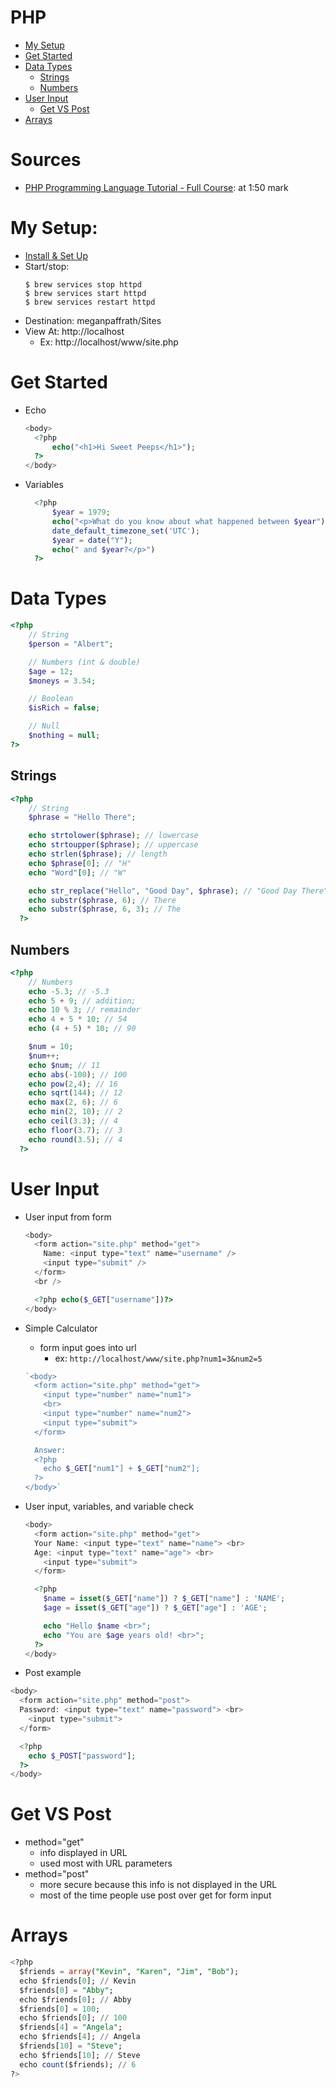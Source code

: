 # PHP

- [My Setup](#My-Setup)
- [Get Started](#Get-Started)
- [Data Types](#Data-Types)
  - [Strings](#Strings)
  - [Numbers](#Numbers)
- [User Input](#User-Input)
  - [Get VS Post](#Get-VS-Post)
- [Arrays](#Arrays)

# Sources

- [PHP Programming Language Tutorial - Full Course](https://www.youtube.com/watch?v=OK_JCtrrv-c&t=1293s): at 1:50 mark

# My Setup:

- [Install & Set Up](https://getgrav.org/blog/macos-bigsur-apache-multiple-php-versions)
- Start/stop:
  ```
  $ brew services stop httpd
  $ brew services start httpd
  $ brew services restart httpd
  ```
- Destination: meganpaffrath/Sites
- View At: http://localhost
  - Ex: http://localhost/www/site.php

# Get Started

- Echo
  ```php
  <body>
    <?php
        echo("<h1>Hi Sweet Peeps</h1>");
    ?>
  </body>
  ```
- Variables

  ```php
    <?php
        $year = 1979;
        echo("<p>What do you know about what happened between $year");
        date_default_timezone_set('UTC');
        $year = date("Y");
        echo(" and $year?</p>")
    ?>
  ```

# Data Types

```php
<?php
    // String
    $person = "Albert";

    // Numbers (int & double)
    $age = 12;
    $moneys = 3.54;

    // Boolean
    $isRich = false;

    // Null
    $nothing = null;
?>
```

## Strings

```php
<?php
    // String
    $phrase = "Hello There";

    echo strtolower($phrase); // lowercase
    echo strtoupper($phrase); // uppercase
    echo strlen($phrase); // length
    echo $phrase[0]; // "H"
    echo "Word"[0]; // "W"

    echo str_replace("Hello", "Good Day", $phrase); // "Good Day There"
    echo substr($phrase, 6); // There
    echo substr($phrase, 6, 3); // The
  ?>
```

## Numbers

```php
<?php
    // Numbers
    echo -5.3; // -5.3
    echo 5 + 9; // addition;
    echo 10 % 3; // remainder
    echo 4 + 5 * 10; // 54
    echo (4 + 5) * 10; // 90

    $num = 10;
    $num++;
    echo $num; // 11
    echo abs(-100); // 100
    echo pow(2,4); // 16
    echo sqrt(144); // 12
    echo max(2, 6); // 6
    echo min(2, 10); // 2
    echo ceil(3.3); // 4
    echo floor(3.7); // 3
    echo round(3.5); // 4
  ?>
```

# User Input

- User input from form

  ```php
  <body>
    <form action="site.php" method="get">
      Name: <input type="text" name="username" />
      <input type="submit" />
    </form>
    <br />

    <?php echo($_GET["username"])?>
  </body>
  ```

- Simple Calculator

  - form input goes into url
    - ex: `http://localhost/www/site.php?num1=3&num2=5`

  ```php
  `<body>
    <form action="site.php" method="get">
      <input type="number" name="num1">
      <br>
      <input type="number" name="num2">
      <input type="submit">
    </form>

    Answer:
    <?php
      echo $_GET["num1"] + $_GET["num2"];
    ?>
  </body>`
  ```

- User input, variables, and variable check

  ```php
  <body>
    <form action="site.php" method="get">
    Your Name: <input type="text" name="name"> <br>
    Age: <input type="text" name="age"> <br>
      <input type="submit">
    </form>

    <?php
      $name = isset($_GET["name"]) ? $_GET["name"] : 'NAME';
      $age = isset($_GET["age"]) ? $_GET["age"] : 'AGE';

      echo "Hello $name <br>";
      echo "You are $age years old! <br>";
    ?>
  </body>
  ```

- Post example

```php
<body>
  <form action="site.php" method="post">
  Password: <input type="text" name="password"> <br>
    <input type="submit">
  </form>

  <?php
    echo $_POST["password"];
  ?>
</body>
```

# Get VS Post

- method="get"
  - info displayed in URL
  - used most with URL parameters
- method="post"
  - more secure because this info is not displayed in the URL
  - most of the time people use post over get for form input

# Arrays

```sql
<?php
  $friends = array("Kevin", "Karen", "Jim", "Bob");
  echo $friends[0]; // Kevin
  $friends[0] = "Abby";
  echo $friends[0]; // Abby
  $friends[0] = 100;
  echo $friends[0]; // 100
  $friends[4] = "Angela";
  echo $friends[4]; // Angela
  $friends[10] = "Steve";
  echo $friends[10]; // Steve
  echo count($friends); // 6
?>
```
